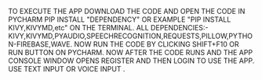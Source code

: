 TO EXECUTE THE APP DOWNLOAD THE CODE AND OPEN THE CODE IN PYCHARM 
PIP INSTALL "DEPENDENCY" OR EXAMPLE "PIP INSTALL KIVY,KIVYMD,etc" ON THE TERMINAL.
ALL DEPENDENCIES:- KIVY,KIVYMD,PYAUDIO,SPEECHRECOGNITION,REQUESTS,PILLOW,PYTHON-FIREBASE,WAVE.
NOW RUN THE CODE BY CLICKING SHIFT+F10 OR RUN BUTTON ON PYCHARM.
NOW AFTER THE CODE RUNS AND THE APP CONSOLE WINDOW OPENS REGISTER AND THEN LOGIN TO USE THE APP.
USE TEXT INPUT OR VOICE INPUT .

